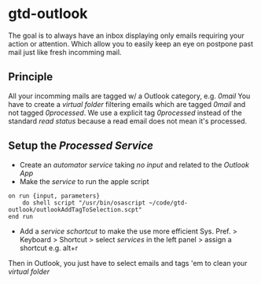 # gtd-outlook

The goal is to always have an inbox displaying only emails requiring your action or attention.
Which allow you to easily keep an eye on postpone past mail just like fresh incomming mail.

## Principle
All your incomming mails are tagged w/ a Outlook category, e.g. _0mail_
You have to create a _virtual folder_ filtering emails which are tagged _0mail_ and not tagged _0processed_.
We use a explicit tag _0processed_ instead of the standard _read status_ because a read email does not mean it's processed.

## Setup the _Processed Service_
* Create an _automator service_ taking _no input_ and related to the _Outlook App_
* Make the _service_ to run the apple script
```Applescript
on run {input, parameters}
	do shell script "/usr/bin/osascript ~/code/gtd-outlook/outlookAddTagToSelection.scpt"
end run
```
* Add a _service schortcut_ to make the use more efficient
Sys. Pref. > Keyboard > Shortcut > select _services_ in the left panel > assign a shortcut e.g. alt+r

Then in Outlook, you just have to select emails and tags 'em to clean your _virtual folder_
